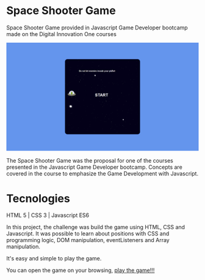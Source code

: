 # Space Shooter Game

Space Shooter Game provided in Javascript Game Developer bootcamp made on the Digital Innovation One courses

![](img/game.png)

The Space Shooter Game was the proposal for one of the courses presented in the Javascript Game Developer bootcamp. Concepts are covered in the course to emphasize the Game Development with Javascript.



# Tecnologies

HTML 5 | CSS 3 | Javascript ES6

In this project, the challenge was build the game using HTML, CSS and Javascript. It was possible to learn about positions with CSS and programming logic, DOM manipulation, eventListeners and Array manipulation.

It's easy and simple to play the game.

You can open the game on your browsing, [play the game!!!](https://rvsriller.github.io/rierShooterGame/)
